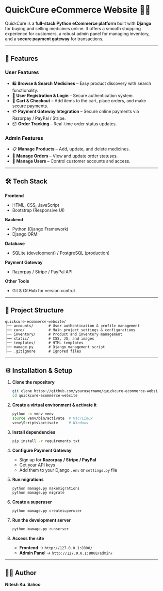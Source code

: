 # **QuickCure eCommerce Website** 🛒💊

QuickCure is a **full-stack Python eCommerce platform** built with **Django** for buying and selling medicines online. It offers a smooth shopping experience for customers, a robust admin panel for managing inventory, and a **secure payment gateway** for transactions.

---

## **🚀 Features**

### **User Features**

* 🛍 **Browse & Search Medicines** – Easy product discovery with search functionality.
* 📝 **User Registration & Login** – Secure authentication system.
* 🛒 **Cart & Checkout** – Add items to the cart, place orders, and make secure payments.
* 💳 **Payment Gateway Integration** – Secure online payments via Razorpay / PayPal / Stripe.
* 📦 **Order Tracking** – Real-time order status updates.

### **Admin Features**

* 📋 **Manage Products** – Add, update, and delete medicines.
* 🧾 **Manage Orders** – View and update order statuses.
* 👥 **Manage Users** – Control customer accounts and access.

---

## **🛠 Tech Stack**

**Frontend**

* HTML, CSS, JavaScript
* Bootstrap (Responsive UI)

**Backend**

* Python (Django Framework)
* Django ORM

**Database**

* SQLite (development) / PostgreSQL (production)

**Payment Gateway**

* Razorpay / Stripe / PayPal API

**Other Tools**

* Git & GitHub for version control

---

## **📂 Project Structure**

```
quickcure-ecommerce-website/
│── accounts/       # User authentication & profile management  
│── core/           # Main project settings & configurations  
│── inventory/      # Product and inventory management  
│── static/         # CSS, JS, and images  
│── templates/      # HTML templates  
│── manage.py       # Django management script  
│── .gitignore      # Ignored files  
```

---

## **⚙️ Installation & Setup**

1. **Clone the repository**

   ```bash
   git clone https://github.com/yourusername/quickcure-ecommerce-website.git
   cd quickcure-ecommerce-website
   ```

2. **Create a virtual environment & activate it**

   ```bash
   python -m venv venv
   source venv/bin/activate  # Mac/Linux
   venv\Scripts\activate     # Windows
   ```

3. **Install dependencies**

   ```bash
   pip install -r requirements.txt
   ```

4. **Configure Payment Gateway**

   * Sign up for **Razorpay / Stripe / PayPal**
   * Get your API keys
   * Add them to your Django `.env` or `settings.py` file

5. **Run migrations**

   ```bash
   python manage.py makemigrations
   python manage.py migrate
   ```

6. **Create a superuser**

   ```bash
   python manage.py createsuperuser
   ```

7. **Run the development server**

   ```bash
   python manage.py runserver
   ```

8. **Access the site**

   * **Frontend** → `http://127.0.0.1:8000/`
   * **Admin Panel** → `http://127.0.0.1:8000/admin/`



---

## **👨‍💻 Author**

**Nitesh Ku. Sahoo**

